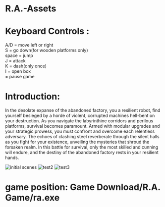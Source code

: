 # R.A.-Assets

<h1>Keyboard Controls :   </h1>

A/D = move left or right                                                                                 
S = go down(for wooden platforms only)                                                        
space = jump                                                     
J = attack                                                                                                          
K = dash(only once)                                                     
I = open box                                                     
<esc> = pause game                                                     

<h1>Introduction:  </h1>

In the desolate expanse of the abandoned factory, you
a resilient robot, find yourself besieged by a horde of violent, 
corrupted machines hell-bent on your destruction. As you navigate the labyrinthine corridors and perilous platforms, 
survival becomes paramount. Armed with modular upgrades and your strategic prowess,
you must confront and overcome each relentless adversary. The echoes of clashing steel reverberate through the silent halls as you fight for your existence, 
unveiling the mysteries that shroud the forsaken realm. In this battle for survival, 
only the most skilled and cunning will endure, and the destiny of the abandoned factory rests in your resilient hands.

![initial scenes](https://github.com/necojy/R.A.-Assets/assets/52877238/acd8f297-c17a-402f-92f6-fabc26a7d2ee)
![test2](https://github.com/necojy/R.A.-Assets/assets/52877238/9ca8d752-2da4-422a-9719-cc0f70ac77ff)
![test3](https://github.com/necojy/R.A.-Assets/assets/52877238/a456a4bb-16e5-4f7c-9db4-84cf32901138)

<h1>game position:  Game Download/R.A. Game/ra.exe</h1>
